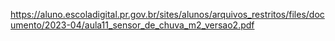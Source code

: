https://aluno.escoladigital.pr.gov.br/sites/alunos/arquivos_restritos/files/documento/2023-04/aula11_sensor_de_chuva_m2_versao2.pdf
